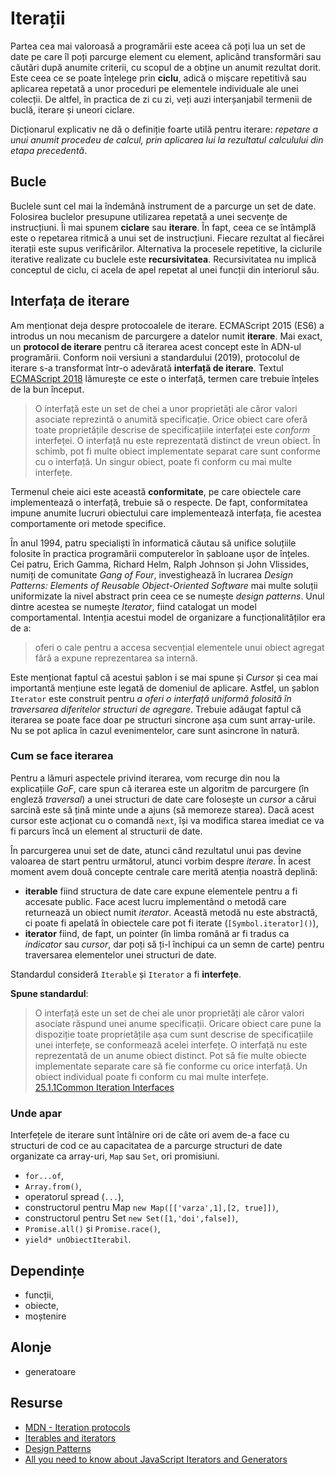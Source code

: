 # Iterații

Partea cea mai valoroasă a programării este aceea că poți lua un set de date pe care îl poți parcurge element cu element, aplicând transformări sau căutări după anumite criterii, cu scopul de a obține un anumit rezultat dorit. Este ceea ce se poate înțelege prin **ciclu**, adică o mișcare repetitivă sau aplicarea repetată a unor proceduri pe elementele individuale ale unei colecții. De altfel, în practica de zi cu zi, veți auzi interșanjabil termenii de buclă, iterare și uneori ciclare.

Dicționarul explicativ ne dă o definiție foarte utilă pentru iterare: *repetare a unui anumit procedeu de calcul, prin aplicarea lui la rezultatul calculului din etapa precedentă*.

## Bucle

Buclele sunt cel mai la îndemână instrument de a parcurge un set de date.
Folosirea buclelor presupune utilizarea repetată a unei secvențe de instrucțiuni. Îi mai spunem **ciclare** sau **iterare**. În fapt, ceea ce se întâmplă este o repetarea ritmică a unui set de instrucțiuni. Fiecare rezultat al fiecărei iterații este supus verificărilor.
Alternativa la procesele repetitive, la ciclurile iterative realizate cu buclele este **recursivitatea**. Recursivitatea nu implică conceptul de ciclu, ci acela de apel repetat al unei funcții din interiorul său.

## Interfața de iterare

Am menționat deja despre protocoalele de iterare. ECMAScript 2015 (ES6) a introdus un nou mecanism de parcurgere a datelor numit **iterare**. Mai exact, un **protocol de iterare** pentru că iterarea acest concept este în ADN-ul programării. Conform noii versiuni a standardului (2019), protocolul de iterare s-a transformat într-o adevărată **interfață de iterare**. Textul [ECMAScript 2018](https://www.ecma-international.org/ecma-262/9.0/#sec-control-abstraction-objects) lămurește ce este o interfață, termen care trebuie înțeles de la bun început.

> O interfață este un set de chei a unor proprietăți ale căror valori asociate reprezintă o anumită specificație. Orice obiect care oferă toate proprietățile descrise de specificațiile interfaței este *conform* interfeței. O interfață nu este reprezentată distinct de vreun obiect. În schimb, pot fi multe obiect implementate separat care sunt conforme cu o interfață. Un singur obiect, poate fi conform cu mai multe interfețe.

Termenul cheie aici este această **conformitate**, pe care obiectele care implementează o interfață, trebuie să o respecte. De fapt, conformitatea impune anumite lucruri obiectului care implementează interfața, fie acestea comportamente ori metode specifice.

În anul 1994, patru specialiști în informatică căutau să unifice soluțiile folosite în practica programării computerelor în șabloane ușor de înțeles. Cei patru, Erich Gamma, Richard Helm, Ralph Johnson și John Vlissides, numiți de comunitate *Gang of Four*, investighează în lucrarea *Design Patterns: Elements of Reusable Object-Oriented Software* mai multe soluții uniformizate la nivel abstract prin ceea ce se numește *design patterns*. Unul dintre acestea se numește *Iterator*, fiind catalogat un model comportamental. Intenția acestui model de organizare a funcționalităților era de a:

> oferi o cale pentru a accesa secvențial elementele unui obiect agregat fără a expune reprezentarea sa internă.

Este menționat faptul că acestui șablon i se mai spune și *Cursor* și cea mai importantă mențiune este legată de domeniul de aplicare. Astfel, un șablon `Iterator` este construit pentru *a oferi o interfață uniformă folosită în traversarea diferitelor structuri de agregare*. Trebuie adăugat faptul că iterarea se poate face doar pe structuri sincrone așa cum sunt array-urile. Nu se pot aplica în cazul evenimentelor, care sunt asincrone în natură.

### Cum se face iterarea

Pentru a lămuri aspectele privind iterarea, vom recurge din nou la explicațiile *GoF*, care spun că iterarea este un algoritm de parcurgere (în engleză *traversal*) a unei structuri de date care folosește un *cursor* a cărui sarcină este să țină minte unde a ajuns (să memoreze starea). Dacă acest cursor este acționat cu o comandă `next`, își va modifica starea imediat ce va fi parcurs încă un element al structurii de date.

În parcurgerea unui set de date, atunci când rezultatul unui pas devine valoarea de start pentru următorul, atunci vorbim despre *iterare*. În acest moment avem două concepte centrale care merită atenția noastră deplină:

-   **iterable** fiind structura de date care expune elementele pentru a fi accesate public. Face acest lucru implementând o metodă care returnează un obiect numit *iterator*. Această metodă nu este abstractă, ci poate fi apelată în obiectele care pot fi iterate (`[Symbol.iterator]()`),
-   **iterator** fiind, de fapt, un pointer (în limba română ar fi tradus ca *indicator* sau *cursor*, dar poți să ți-l închipui ca un semn de carte) pentru traversarea elementelor unei structuri de date.

Standardul consideră `Iterable` și `Iterator` a fi **interfețe**.

**Spune standardul**:

> O interfață este un set de chei ale unor proprietăți ale căror valori asociate răspund unei anume specificații. Oricare obiect care pune la dispoziție toate proprietățile așa cum sunt descrise de specificațiile unei interfețe, se conformează acelei interfețe. O interfață nu este reprezentată de un anume obiect distinct. Pot să fie multe obiecte implementate separate care să fie conforme cu orice interfață. Un obiect individual poate fi conform cu mai multe interfețe. [25.1.1Common Iteration Interfaces](https://www.ecma-international.org/ecma-262/10.0/index.html#sec-common-iteration-interfaces)


### Unde apar

Interfețele de iterare sunt întâlnire ori de câte ori avem de-a face cu structuri de cod ce au capacitatea de a parcurge structuri de date organizate ca array-uri, `Map` sau `Set`, ori promisiuni.

-   `for...of`,
-   `Array.from()`,
-   operatorul spread (`...`),
-   constructorul pentru Map `new Map([['varza',1],[2, true]])`,
-   constructorul pentru Set `new Set([1,'doi',false])`,
-   `Promise.all()` și `Promise.race()`,
-   `yield* unObiectIterabil`.

## Dependințe

- funcții,
- obiecte,
- moștenire

## Alonje

- generatoare

## Resurse

-   [MDN - Iteration protocols](https://developer.mozilla.org/en-US/docs/Web/JavaScript/Reference/Iteration_protocols)
-   [Iterables and iterators](http://exploringjs.com/es6/ch_iteration.html)
-   [Design Patterns](https://en.wikipedia.org/wiki/Design_Patterns)
-   [All you need to know about JavaScript Iterators and Generators](https://jfet97.github.io/JavaScript-Iterators-and-Generators/)

